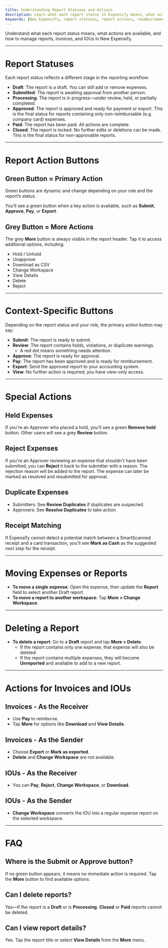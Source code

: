```yaml
---
title: Understanding Report Statuses and Actions
description: Learn what each report status in Expensify means, what actions are available at each stage, and how to manage reports effectively.
keywords: [New Expensify, report statuses, report actions, reimbursements, report approval, move report, delete report, submit report, approve report, invoice actions, IOU actions, export report, view report, reject, report progress, approve expense, pay invoice, what does submitted mean, locked report, report status meaning]
---
```


Understand what each report status means, what actions are available, and how to manage reports, invoices, and IOUs in New Expensify.

---

# Report Statuses

Each report status reflects a different stage in the reporting workflow:

- **Draft**: The report is a draft. You can still add or remove expenses.
- **Submitted**: The report is awaiting approval from another person.
- **Processing**: The report is in progress—under review, held, or partially completed.
- **Approved**: The report is approved and ready for payment or export. This is the final status for reports containing only non-reimbursable (e.g. company card) expenses.
- **Paid**: The report has been paid. All actions are complete.
- **Closed**: The report is locked. No further edits or deletions can be made. This is the final status for non-approvable reports.

---

# Report Action Buttons

## Green Button = Primary Action  
Green buttons are dynamic and change depending on your role and the report’s status.

You’ll see a green button when a key action is available, such as **Submit**, **Approve**, **Pay**, or **Export**.

## Grey Button = More Actions  
The grey **More** button is always visible in the report header. Tap it to access additional options, including:

- Hold / Unhold
- Unapprove
- Download as CSV
- Change Workspace
- View Details
- Delete
- Reject

---

# Context-Specific Buttons

Depending on the report status and your role, the primary action button may say:

- **Submit**: The report is ready to submit.
- **Review**: The report contains holds, violations, or duplicate warnings.
  - A red dot means something needs attention.
- **Approve**: The report is ready for approval.
- **Pay**: The report has been approved and is ready for reimbursement.
- **Export**: Send the approved report to your accounting system.
- **View**: No further action is required; you have view-only access.

---

# Special Actions

## Held Expenses  
If you're an Approver who placed a hold, you'll see a green **Remove hold** button. Other users will see a grey **Review** button.

## Reject Expenses  
If you're an Approver reviewing an expense that shouldn't have been submitted, you can **Reject** it back to the submitter with a reason. The rejection reason will be added to the report. The expense can later be marked as resolved and resubmitted for approval.

## Duplicate Expenses
- Submitters: See **Review Duplicates** if duplicates are suspected.
- Approvers: See **Resolve Duplicates** to take action.

## Receipt Matching  
If Expensify cannot detect a potential match between a SmartScanned receipt and a card transaction, you'll see **Mark as Cash** as the suggested next step for the receipt.

---

# Moving Expenses or Reports

- **To move a single expense**: Open the expense, then update the **Report** field to select another Draft report.
- **To move a report to another workspace**: Tap **More > Change Workspace**.

---

# Deleting a Report

- **To delete a report**: Go to a **Draft** report and tap **More > Delete**.
  - If the report contains only one expense, that expense will also be deleted.
  - If the report contains multiple expenses, they will become **Unreported** and available to add to a new report.

---

# Actions for Invoices and IOUs

## Invoices - As the Receiver
- Use **Pay** to reimburse.
- Tap **More** for options like **Download** and **View Details**.

## Invoices - As the Sender
- Choose **Export** or **Mark as exported**.
- **Delete** and **Change Workspace** are not available.

## IOUs - As the Receiver
- You can **Pay**, **Reject**, **Change Workspace**, or **Download**.

## IOUs - As the Sender
- **Change Workspace** converts the IOU into a regular expense report on the selected workspace.

---

# FAQ

## Where is the Submit or Approve button?  
If no green button appears, it means no immediate action is required. Tap the **More** button to find available options.

## Can I delete reports?  
Yes—if the report is a **Draft** or is **Processing**. **Closed** or **Paid** reports cannot be deleted.

## Can I view report details?  
Yes. Tap the report title or select **View Details** from the **More** menu.

